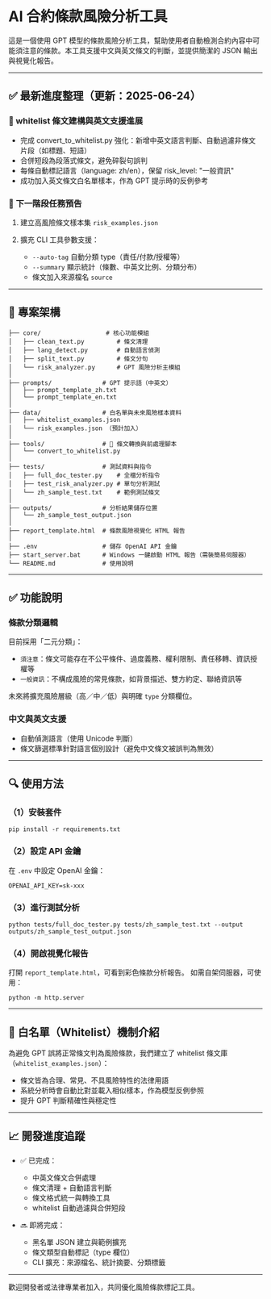 # AI 合約條款風險分析工具

這是一個使用 GPT 模型的條款風險分析工具，幫助使用者自動檢測合約內容中可能須注意的條款。本工具支援中文與英文條文的判斷，並提供簡潔的 JSON 輸出與視覺化報告。

---

## ✅ 最新進度整理（更新：2025-06-24）

### 📌 whitelist 條文建構與英文支援進展

* 完成 convert\_to\_whitelist.py 強化：新增中英文語言判斷、自動過濾非條文片段（如標題、短語）
* 合併短段為段落式條文，避免碎裂句誤判
* 每條自動標記語言（language: zh/en），保留 risk\_level: "一般資訊"
* 成功加入英文條文白名單樣本，作為 GPT 提示時的反例參考

### 📌 下一階段任務預告

1. 建立高風險條文樣本集 `risk_examples.json`
2. 擴充 CLI 工具參數支援：

   * `--auto-tag` 自動分類 type（責任/付款/授權等）
   * `--summary` 顯示統計（條數、中英文比例、分類分布）
   * 條文加入來源檔名 `source`

---

## 🔧 專案架構

```
├── core/                  # 核心功能模組
│   ├── clean_text.py         # 條文清理
│   ├── lang_detect.py        # 自動語言偵測
│   ├── split_text.py         # 條文分句
│   └── risk_analyzer.py      # GPT 風險分析主模組
│
├── prompts/              # GPT 提示語（中英文）
│   ├── prompt_template_zh.txt
│   └── prompt_template_en.txt
│
├── data/                 # 白名單與未來風險樣本資料
│   ├── whitelist_examples.json
│   └── risk_examples.json （預計加入）
│
├── tools/                # 🔄 條文轉換與前處理腳本
│   └── convert_to_whitelist.py
│
├── tests/                # 測試資料與指令
│   ├── full_doc_tester.py    # 全檔分析指令
│   ├── test_risk_analyzer.py # 單句分析測試
│   └── zh_sample_test.txt    # 範例測試條文
│
├── outputs/              # 分析結果儲存位置
│   └── zh_sample_test_output.json
│
├── report_template.html  # 條款風險視覺化 HTML 報告
│
├── .env                  # 儲存 OpenAI API 金鑰
├── start_server.bat      # Windows 一鍵啟動 HTML 報告（需裝簡易伺服器）
└── README.md             # 使用說明
```

---

## ✅ 功能說明

### 條款分類邏輯

目前採用「二元分類」：

* `須注意`：條文可能存在不公平條件、過度義務、權利限制、責任移轉、資訊授權等
* `一般資訊`：不構成風險的常見條款，如背景描述、雙方約定、聯絡資訊等

未來將擴充風險層級（高／中／低）與明確 `type` 分類欄位。

### 中文與英文支援

* 自動偵測語言（使用 Unicode 判斷）
* 條文篩選標準針對語言個別設計（避免中文條文被誤判為無效）

---

## 🔍 使用方法

### （1）安裝套件

```
pip install -r requirements.txt
```

### （2）設定 API 金鑰

在 `.env` 中設定 OpenAI 金鑰：

```
OPENAI_API_KEY=sk-xxx
```

### （3）進行測試分析

```
python tests/full_doc_tester.py tests/zh_sample_test.txt --output outputs/zh_sample_test_output.json
```

### （4）開啟視覺化報告

打開 `report_template.html`，可看到彩色條款分析報告。
如需自架伺服器，可使用：

```
python -m http.server
```

---

## 📄 白名單（Whitelist）機制介紹

為避免 GPT 誤將正常條文判為風險條款，我們建立了 whitelist 條文庫（`whitelist_examples.json`）：

* 條文皆為合理、常見、不具風險特性的法律用語
* 系統分析時會自動比對並載入相似樣本，作為模型反例參照
* 提升 GPT 判斷精確性與穩定性

---

## 📈 開發進度追蹤

* ✅ 已完成：

  * 中英文條文合併處理
  * 條文清理 + 自動語言判斷
  * 條文格式統一與轉換工具
  * whitelist 自動過濾與合併短段

* 🔜 即將完成：

  * 黑名單 JSON 建立與範例擴充
  * 條文類型自動標記（type 欄位）
  * CLI 擴充：來源檔名、統計摘要、分類標籤

---

歡迎開發者或法律專業者加入，共同優化風險條款標記工具。
